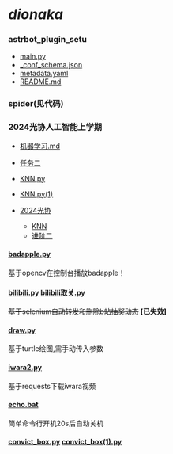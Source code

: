 # *dionaka*

### astrbot_plugin_setu

  - [main.py](astrbot_plugin_setu/main.py)
  - [_conf_schema.json](astrbot_plugin_setu/_conf_schema.json)
  - [metadata.yaml](astrbot_plugin_setu/metadata.yaml)
  - [README.md](astrbot_plugin_setu/README.md)

### spider(见代码)

### 2024光协人工智能上学期
  - [机器学习.md](机器学习.md)
  - [任务二](new.py)
  - [KNN.py](KNN.py)
  - [KNN.py(1)](KNN.py(1))
  - [2024光协](2024光协)
    
    - [KNN](2024光协/KNN)
    - [进阶二](2024光协/进阶二)

#### [badapple.py](badapple.py) 

  基于opencv在控制台播放badapple！

#### [bilibili.py](bilibili.py) [bilibili取关.py](bilibili取关.py)

  ~~基于selenium自动转发和删除b站抽奖动态~~ **[已失效]**

#### [draw.py](draw.py)

  基于turtle绘图,需手动传入参数

#### [iwara2.py](iwara2.py)

  基于requests下载iwara视频
  
#### [echo.bat](echo.bat)

  简单命令行开机20s后自动关机

#### [convict_box.py](convict_box.py) [convict_box(1).py](convict_box(1).py)


 
